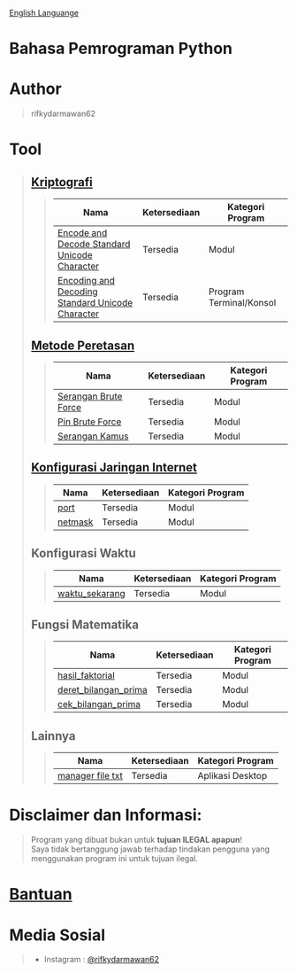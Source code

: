 [English Languange](https://github.com/rifkydarmawan62/Python/blob/Publik/README.md)

# Bahasa Pemrograman Python

# Author
> rifkydarmawan62

# Tool
> ## [Kriptografi](https://github.com/rifkydarmawan62/Python/tree/Publik/Modul/kriptografi)
>> | Nama | Ketersediaan | Kategori Program |
>> | --- | --- | --- |
>> | [Encode and Decode Standard Unicode Character](https://github.com/rifkydarmawan62/Python/blob/Publik/Modul/kriptografi/unicode_standar.py) | Tersedia | Modul |
>> | [Encoding and Decoding Standard Unicode Character](https://github.com/rifkydarmawan62/Python/blob/Publik/Modul/kriptografi/__main__.py) | Tersedia | Program Terminal/Konsol |
> ## [Metode Peretasan](https://github.com/rifkydarmawan62/Python/tree/Publik/Modul/metode_peretasan)
>> | Nama | Ketersediaan | Kategori Program |
>> | --- | --- | --- |
>> | [Serangan Brute Force](https://github.com/rifkydarmawan62/Python/blob/Publik/Modul/metode_peretasan/__init__.py) | Tersedia | Modul |
>> | [Pin Brute Force](https://github.com/rifkydarmawan62/Python/blob/Publik/Modul/metode_peretasan/__init__.py) | Tersedia | Modul |
>> | [Serangan Kamus](https://github.com/rifkydarmawan62/Python/blob/Publik/Modul/metode_peretasan/__init__.py) | Tersedia | Modul |
> ## [Konfigurasi Jaringan Internet](https://github.com/rifkydarmawan62/Python/tree/Publik/Modul/jaringan_internet)
>> | Nama | Ketersediaan| Kategori Program |
>> | --- | --- | --- |
>> | [port](https://github.com/rifkydarmawan62/Python/tree/Publik/Modul/jaringan_internet/port) | Tersedia | Modul |
>> | [netmask](https://github.com/rifkydarmawan62/Python/tree/Publik/Modul/jaringan_internet/netmask) | Tersedia | Modul |
> ## Konfigurasi Waktu
>> | Nama | Ketersediaan | Kategori Program |
>> | --- | --- | --- |
>> | [waktu_sekarang](https://github.com/rifkydarmawan62/Python/blob/Publik/Modul/waktu_sekarang/__init__.py) | Tersedia | Modul |
> ## Fungsi Matematika
>> | Nama | Ketersediaan | Kategori Program |
>> | --- | --- | --- |
>> | [hasil_faktorial](https://github.com/rifkydarmawan62/Python/blob/Publik/Modul/matematika/__init__.py) | Tersedia | Modul |
>> | [deret_bilangan_prima](https://github.com/rifkydarmawan62/Python/blob/Publik/Modul/matematika/__init__.py) | Tersedia | Modul |
>> | [cek_bilangan_prima](https://github.com/rifkydarmawan62/Python/blob/Publik/Modul/matematika/__init__.py) | Tersedia | Modul |
> ## Lainnya
>> | Nama | Ketersediaan | Kategori Program |
>> | --- | --- | --- |
>> | [manager file txt](https://github.com/rifkydarmawan62/Python/tree/Publik/Manager%20File%20txt) | Tersedia | Aplikasi Desktop |
# Disclaimer dan Informasi:
> Program yang dibuat bukan untuk **tujuan ILEGAL apapun**!  
> Saya tidak bertanggung jawab terhadap tindakan pengguna yang menggunakan program ini untuk tujuan ilegal.  
# [Bantuan](https://github.com/rifkydarmawan62/Python/blob/Publik/Modul/README.md)
# Media Sosial
> - Instagram : [@rifkydarmawan62](https://www.instagram.com/rifkydarmawan62/)
